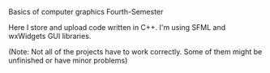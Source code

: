 Basics of computer graphics Fourth-Semester

Here I store and upload code written in C++. I'm using SFML and wxWidgets GUI libraries.

(Note: Not all of the projects have to work correctly. Some of them might be unfinished or have minor problems)

